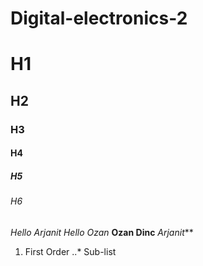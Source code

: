 # Digital-electronics-2
# H1
## H2
### H3
#### H4
##### H5
###### H6
*Hello Arjanit*
_Hello Ozan_
**Ozan Dinc**
_Arjanit_**
1. First Order 
..* Sub-list
